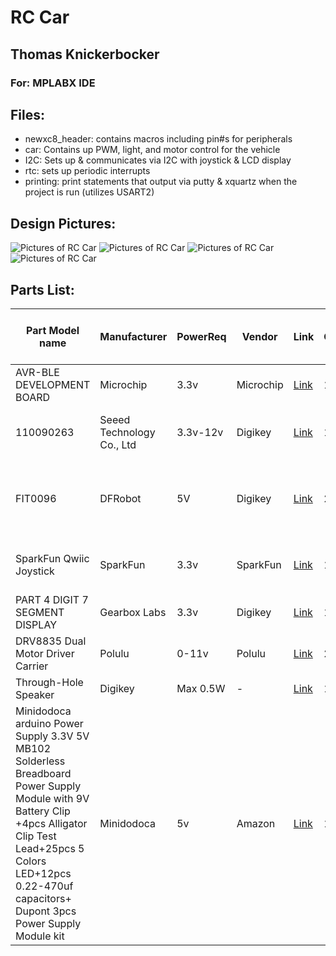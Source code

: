 # RC Car
## Thomas Knickerbocker
### For: MPLABX IDE

## Files: 
- newxc8_header: contains macros including pin#s for peripherals
- car: Contains up PWM, light, and motor control for the vehicle
- I2C: Sets up & communicates via I2C with joystick & LCD display
- rtc: sets up periodic interrupts
- printing: print statements that output via putty & xquartz when the project is run (utilizes USART2)

## Design Pictures:
![Pictures of RC Car](./img/Aerial_View.jpg.png "Aerial View")
![Pictures of RC Car](./img/Side_View.jpg.png "Side View")
![Pictures of RC Car](./img/Controller_View.jpg.png "Controller View")
![Pictures of RC Car](./img/Underneath_View.jpg.png "Underneath View")

## Parts List:

| Part Model name | Manufacturer | PowerReq | Vendor | Link | Quantity | Price (circa May 2024) | Notes |
|-----------------|--------------|----------|--------|------|----------|------------------------|-------|
| AVR-BLE DEVELOPMENT BOARD | Microchip | 3.3v | Microchip | [Link](https://www.microchip.com/en-us/development-tool/dt100111) | 1 | $45 | Completely Replacable |
| 110090263 | Seeed Technology Co., Ltd | 3.3v-12v | Digikey | [Link](https://www.digikey.com/en/products/detail/seeed-technology-co-ltd/110090263/10290284) | 1 | $7.68 | Can always 3D print an encasing on top of this |
| FIT0096 | DFRobot | 5V | Digikey | [Link](https://www.digikey.com/en/products/detail/dfrobot/FIT0096/7597069) | 2 | $5.80 | Just a breadboard. Second one not necessary, only recommended. |
| SparkFun Qwiic Joystick | SparkFun | 3.3v | SparkFun | [Link](https://www.sparkfun.com/products/15168) | 1 | $11.50 | Overpriced. Can be replaced w/ buttons or BLE |
| PART 4 DIGIT 7 SEGMENT DISPLAY | Gearbox Labs | 3.3v | Digikey | [Link](https://www.digikey.com/en/products/detail/gearbox-labs/PART-4-DIGIT-7-SEGMENT-DISPLAY/16161106) | 1 | $1.50 | Great part, great deal |
| DRV8835 Dual Motor Driver Carrier | Polulu | 0-11v | Polulu | [Link](https://www.pololu.com/product/2135) | 2 | ~$10.00 |  |
| Through-Hole Speaker | Digikey | Max 0.5W | - | [Link](https://www.sparkfun.com/products/20660) | 1 | $2.95 |  |
| Minidodoca arduino Power Supply 3.3V 5V MB102 Solderless Breadboard Power Supply Module with 9V Battery Clip +4pcs Alligator Clip Test Lead+25pcs 5 Colors LED+12pcs 0.22-470uf capacitors+ Dupont 3pcs Power Supply Module kit | Minidodoca | 5v | Amazon | [Link](https://shorturl.at/lqKW8) | 1 | $9.99 | Overkill; All we’re really looking for here is a power supply, cables, and some LEDs |


